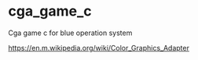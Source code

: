 # cga_game_c
Cga game c for blue operation system


https://en.m.wikipedia.org/wiki/Color_Graphics_Adapter
